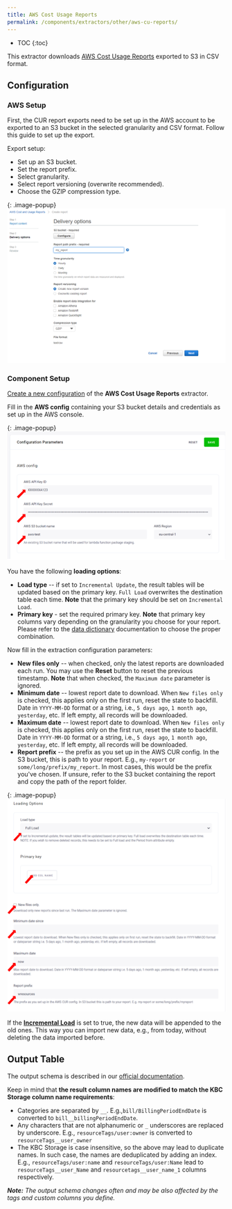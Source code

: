```yaml
---
title: AWS Cost Usage Reports
permalink: /components/extractors/other/aws-cu-reports/
---
```


* TOC
{:toc}

This extractor downloads [AWS Cost Usage Reports](https://docs.aws.amazon.com/cur/latest/userguide/what-is-cur.html) 
exported to S3 in CSV format.

## Configuration

### AWS Setup

First, the CUR report exports need to be set up in the AWS account to be exported to an S3 bucket in the selected 
granularity and CSV format. Follow this guide to set up the export.

Export setup:

- Set up an S3 bucket.
- Set the report prefix.
- Select granularity.
- Select report versioning (overwrite recommended).
- Choose the GZIP compression type.

{: .image-popup}
![AWS configuration](/components/extractors/other/aws-cur-reports/aws_screen.png)

### Component Setup

[Create a new configuration](/components/#creating-component-configuration) of the **AWS Cost Usage Reports** extractor.  

Fill in the **AWS config** containing your S3 bucket details and credentials as set up in the AWS console.

{: .image-popup}
![AWS configuration](/components/extractors/other/aws-cur-reports/aws_setup.png)

You have the following **loading options**:

- **Load type** -- if set to `Incremental Update`, the result tables will be updated based on the primary key. `Full Load` overwrites the destination table each time. **Note** that the primary key should be set on `Incremental Load`.
- **Primary key** - set the required primary key. **Note** that primary key columns vary depending on the granularity you choose for your report. 
Please refer to the [data dictionary](https://docs.aws.amazon.com/cur/latest/userguide/data-dictionary.html) documentation
 to choose the proper combination.

Now fill in the extraction configuration parameters: 

- **New files only** -- when checked, only the latest reports are downloaded each run. You may use the **Reset** button to reset the previous timestamp. 
**Note** that when checked, the `Maximum date` parameter is ignored.
- **Minimum date** -- lowest report date to download. When `New files only` is checked, this applies only on the first run, reset the state to backfill. 
Date in `YYYY-MM-DD` format or a string, i.e., `5 days ago`, `1 month ago`, `yesterday`, etc. If left empty, all records will be downloaded. 
- **Maximum date** -- lowest report date to download. When `New files only` is checked, this applies only on the first run, reset the state to backfill. 
Date in `YYYY-MM-DD` format or a string, i.e., `5 days ago`, `1 month ago`, `yesterday`, etc. If left empty, all records will be downloaded. 
- **Report prefix** -- the prefix as you set up in the AWS CUR config. 
In the S3 bucket, this is path to your report. E.g., `my-report` or `some/long/prefix/my_report`. 
In most cases, this would be the prefix you've chosen. If unsure, refer to the S3 bucket containing the report
and copy the path of the report folder.

{: .image-popup}
![AWS configuration](/components/extractors/other/aws-cur-reports/report_config.png)

If the [**Incremental Load**](/storage/tables/#incremental-loading) is set to true, the new data will be appended to the old ones. 
This way you can import new data, e.g., from today, without deleting the data imported before.

## Output Table

The output schema is described in our [official documentation](https://docs.aws.amazon.com/cur/latest/userguide/data-dictionary.html).

Keep in mind that **the result column names are modified to match the KBC Storage column name requirements**:

- Categories are separated by `__`. E.g.,`bill/BillingPeriodEndDate` is converted to `bill__billingPeriodEndDate`.
- Any characters that are not alphanumeric or `_` underscores are replaced by underscore. 
E.g., `resourceTags/user:owner` is converted to `resourceTags__user_owner`
- The KBC Storage is case insensitive, so the above may lead to duplicate names. In such case, the names are deduplicated by adding an index. 
E.g., `resourceTags/user:name` and `resourceTags/user:Name` lead to `resourceTags__user_Name` and `resourcetags__user_name_1` 
columns respectively.

***Note:** The output schema changes often and may be also affected by the tags and custom columns you define.*
